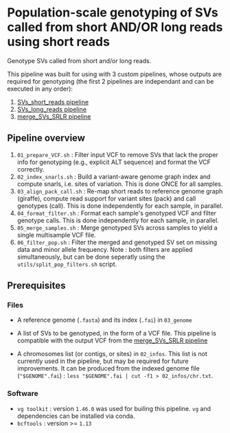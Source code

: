 # Population-scale genotyping of SVs called from short AND/OR long reads using short reads

Genotype SVs called from short and/or long reads.

This pipeline was built for using with 3 custom pipelines, whose outputs are required for genotyping (the first 2 pipelines are independant and can be executed in any order): 

1. [SVs_short_reads pipeline](https://github.com/LaurieLecomte/SVs_short_reads)
2. [SVs_long_reads pipeline](https://github.com/LaurieLecomte/SVs_long_reads)
3. [merge_SVs_SRLR pipeline](https://github.com/LaurieLecomte/merge_SVs_SRLR)

## Pipeline overview

1. `01_prepare_VCF.sh` : Filter input VCF to remove SVs that lack the proper info for genotyping (e.g., explicit ALT sequence) and format the VCF correctly.
2. `02_index_snarls.sh` : Build a variant-aware genome graph index and compute snarls, i.e. sites of variation. This is done ONCE for all samples.
3. `03_align_pack_call.sh` : Re-map short reads to reference genome graph (giraffe), compute read support for variant sites (pack) and call genotypes (call). This is done independently for each sample, in parallel.
4. `04_format_filter.sh` : Format each sample's genotyped VCF and filter genotype calls. This is done independently for each sample, in parallel.
5. `05_merge_samples.sh` : Merge genotyped SVs across samples to yield a single multisample VCF file.
6. `06_filter_pop.sh` : Filter the merged and genotyped SV set on missing data and minor allele frequency. Note : both filters are applied simultaneously, but can be done seperatly using the `utils/split_pop_filters.sh` script.

## Prerequisites

### Files
* A reference genome (`.fasta`) and its index (`.fai`) in `03_genome`

* A list of SVs to be genotyped, in the form of a VCF file. This pipeline is compatible with the output VCF from the [merge_SVs_SRLR pipeline](https://github.com/LaurieLecomte/merge_SVs_SRLR)

* A chromosomes list (or contigs, or sites) in `02_infos`. This list is not currently used in the pipeline, but may be required for future improvements. It can be produced from the indexed genome file (`"$GENOME".fai`) : `less "$GENOME".fai | cut -f1 > 02_infos/chr.txt`. 


### Software

* `vg toolkit` : version `1.46.0` was used for builing this pipeline. `vg` and dependencies can be installed via conda.
* `bcftools` : version >= `1.13`  